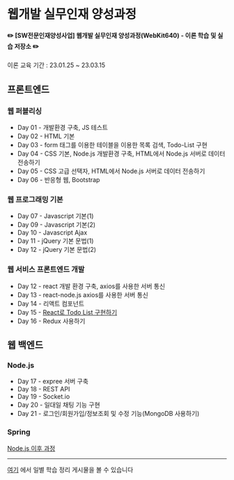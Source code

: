 #  웹개발 실무인재 양성과정


#### ✏️ [SW전문인재양성사업] 웹개발 실무인재 양성과정(WebKit640) - 이론 학습 및 실습 저장소 ✏️

이론 교육 기간 : 23.01.25 ~ 23.03.15



## 프론트엔드
### 웹 퍼블리싱
- Day 01 - 개발환경 구축, JS 테스트
- Day 02 - HTML 기본
- Day 03 - form 태그를 이용한 테이블을 이용한 목록 검색, Todo-List 구현
- Day 04 - CSS 기본, Node.js 개발환경 구축,  HTML에서 Node.js 서버로 데이터 전송하기
- Day 05 - CSS 고급 선택자, HTML에서 Node.js 서버로 데이터 전송하기
- Day 06 - 반응형 웹, Bootstrap

### 웹 프로그래밍 기본
- Day 07 - Javascript 기본(1)
- Day 09 - Javascript 기본(2)
- Day 10 - Javascript Ajax
- Day 11 - jQuery 기본 문법(1)
- Day 12 - jQuery 기본 문법(2)

### 웹 서비스 프론트엔드 개발
- Day 12 - react 개발 환경 구축, axios를 사용한 서버 통신
- Day 13 - react-node.js axios를 사용한 서버 통신
- Day 14 - 리액트 컴포넌트
- Day 15 - [React로 Todo List 구현하기](https://github.com/EunbiAn/todolist_react)
- Day 16 - Redux 사용하기

## 웹 백엔드
### Node.js
- Day 17 - expree 서버 구축
- Day 18 - REST API
- Day 19 - Socket.io
- Day 20 - 일대일 채팅 기능 구현
- Day 21 - 로그인/회원가입/정보조회 및 수정 기능(MongoDB 사용하기)

### Spring
[Node.js 이후 과정](https://github.com/EunbiAn/webkit-backend)

<hr/>

[여기](https://velog.io/@qqqqld/series/%ED%94%84%EB%A1%A0%ED%8A%B8%EC%97%94%EB%93%9C) 에서 일별 학습 정리 게시물을 볼 수 있습니다
